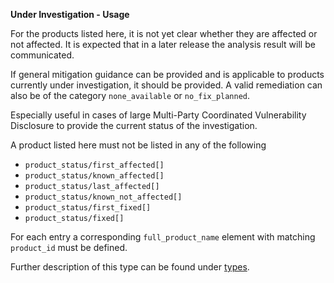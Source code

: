 **Under Investigation - Usage**

For the products listed here, it is not yet clear whether they are affected or not affected.
It is expected that in a later release the analysis result will be communicated.

If general mitigation guidance can be provided and is applicable to products currently under investigation, it should be provided.
A valid remediation can also be of the category `none_available` or `no_fix_planned`.

Especially useful in cases of large Multi-Party Coordinated Vulnerability Disclosure to provide the current status of the investigation.

A product listed here must not be listed in any of the following

* `product_status/first_affected[]`
* `product_status/known_affected[]`
* `product_status/last_affected[]`
* `product_status/known_not_affected[]`
* `product_status/first_fixed[]`
* `product_status/fixed[]`

For each entry a corresponding `full_product_name` element with matching `product_id` must be defined.

Further description of this type can be found under [types](types/products-usage.en.md).
